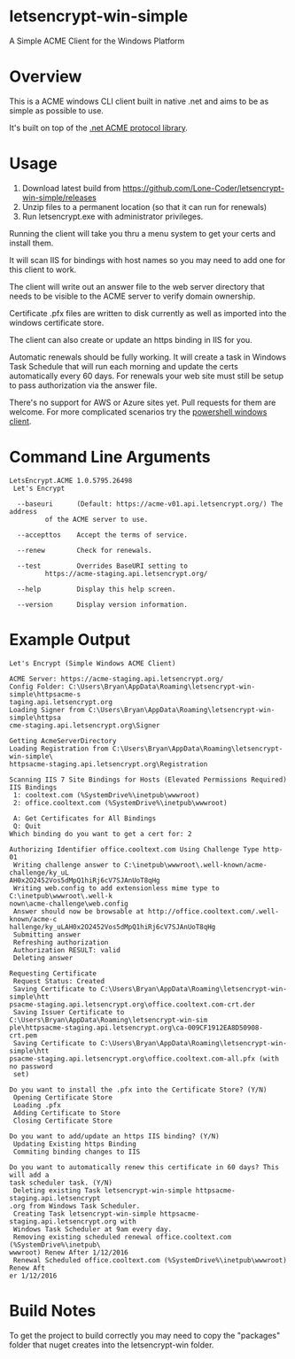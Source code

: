 # letsencrypt-win-simple
A Simple ACME Client for the Windows Platform

# Overview

This is a ACME windows CLI client built in native .net and aims to be as simple as possible to use.

It's built on top of the [.net ACME protocol library](https://github.com/ebekker/letsencrypt-win/).

# Usage

1. Download latest build from https://github.com/Lone-Coder/letsencrypt-win-simple/releases
2. Unzip files to a permanent location (so that it can run for renewals)
3. Run letsencrypt.exe with administrator privileges.

Running the client will take you thru a menu system to get your certs and install them.

It will scan IIS for bindings with host names so you may need to add one for this client to work.

The client will write out an answer file to the web server directory that needs to be visible to the ACME server to verify domain ownership.

Certificate .pfx files are written to disk currently as well as imported into the windows certificate store.

The client can also create or update an https binding in IIS for you.

Automatic renewals should be fully working. It will create a task in Windows Task Schedule that will run each morning and update the certs automatically every 60 days. For renewals your web site must still be setup to pass authorization via the answer file.

There's no support for AWS or Azure sites yet. Pull requests for them are welcome. For more complicated scenarios try the [powershell windows client](https://github.com/ebekker/letsencrypt-win/wiki/Example-Usage).

# Command Line Arguments

	LetsEncrypt.ACME 1.0.5795.26498
	 Let's Encrypt

	  --baseuri      (Default: https://acme-v01.api.letsencrypt.org/) The address
			 of the ACME server to use.

	  --accepttos    Accept the terms of service.

	  --renew        Check for renewals.

	  --test         Overrides BaseURI setting to
			 https://acme-staging.api.letsencrypt.org/

	  --help         Display this help screen.

	  --version      Display version information.

# Example Output

	Let's Encrypt (Simple Windows ACME Client)

	ACME Server: https://acme-staging.api.letsencrypt.org/
	Config Folder: C:\Users\Bryan\AppData\Roaming\letsencrypt-win-simple\httpsacme-s
	taging.api.letsencrypt.org
	Loading Signer from C:\Users\Bryan\AppData\Roaming\letsencrypt-win-simple\httpsa
	cme-staging.api.letsencrypt.org\Signer

	Getting AcmeServerDirectory
	Loading Registration from C:\Users\Bryan\AppData\Roaming\letsencrypt-win-simple\
	httpsacme-staging.api.letsencrypt.org\Registration

	Scanning IIS 7 Site Bindings for Hosts (Elevated Permissions Required)
	IIS Bindings
	 1: cooltext.com (%SystemDrive%\inetpub\wwwroot)
	 2: office.cooltext.com (%SystemDrive%\inetpub\wwwroot)

	 A: Get Certificates for All Bindings
	 Q: Quit
	Which binding do you want to get a cert for: 2

	Authorizing Identifier office.cooltext.com Using Challenge Type http-01
	 Writing challenge answer to C:\inetpub\wwwroot\.well-known/acme-challenge/ky_uL
	AH0x2O2452Vos5dMpQ1hiRj6cV7SJAnUoT8qHg
	 Writing web.config to add extensionless mime type to C:\inetpub\wwwroot\.well-k
	nown\acme-challenge\web.config
	 Answer should now be browsable at http://office.cooltext.com/.well-known/acme-c
	hallenge/ky_uLAH0x2O2452Vos5dMpQ1hiRj6cV7SJAnUoT8qHg
	 Submitting answer
	 Refreshing authorization
	 Authorization RESULT: valid
	 Deleting answer

	Requesting Certificate
	 Request Status: Created
	 Saving Certificate to C:\Users\Bryan\AppData\Roaming\letsencrypt-win-simple\htt
	psacme-staging.api.letsencrypt.org\office.cooltext.com-crt.der
	 Saving Issuer Certificate to C:\Users\Bryan\AppData\Roaming\letsencrypt-win-sim
	ple\httpsacme-staging.api.letsencrypt.org\ca-009CF1912EA8D50908-crt.pem
	 Saving Certificate to C:\Users\Bryan\AppData\Roaming\letsencrypt-win-simple\htt
	psacme-staging.api.letsencrypt.org\office.cooltext.com-all.pfx (with no password
	 set)

	Do you want to install the .pfx into the Certificate Store? (Y/N)
	 Opening Certificate Store
	 Loading .pfx
	 Adding Certificate to Store
	 Closing Certificate Store

	Do you want to add/update an https IIS binding? (Y/N)
	 Updating Existing https Binding
	 Commiting binding changes to IIS

	Do you want to automatically renew this certificate in 60 days? This will add a
	task scheduler task. (Y/N)
	 Deleting existing Task letsencrypt-win-simple httpsacme-staging.api.letsencrypt
	.org from Windows Task Scheduler.
	 Creating Task letsencrypt-win-simple httpsacme-staging.api.letsencrypt.org with
	 Windows Task Scheduler at 9am every day.
	 Removing existing scheduled renewal office.cooltext.com (%SystemDrive%\inetpub\
	wwwroot) Renew After 1/12/2016
	 Renewal Scheduled office.cooltext.com (%SystemDrive%\inetpub\wwwroot) Renew Aft
	er 1/12/2016

# Build Notes

To get the project to build correctly you may need to copy the "packages" folder that nuget creates into the letsencrypt-win folder.
